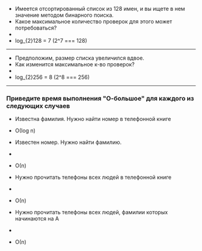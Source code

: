 * Имеется отсортированный список из 128 имен, и вы ищете в нем значение методом бинарного поиска.
* Какое максимальное количество проверок для этого может потребоваться?
*
* log_{2}128 = 7 (2^7 === 128)
---
* Предположим, размер списка увеличился вдвое.
* Как изменится максимальное к-во проверок?
*
* log_{2}256 = 8 (2^8 === 256)
---
### Приведите время выполнения "О-большое" для каждого из следующих случаев 

* Известна фамилия. Нужно найти номер в телефонной книге

* О(log n) 

* Известен номер. Нужно найти фамилию.
*
* О(n)


* Нужно прочитать телефоны всех людей в телефонной книге
*
* О(n)


* Нужно прочитать телефоны всех людей, фамилии которых начинаются на А
*
* О(n)
